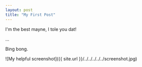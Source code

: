 ```yaml
---
layout: post
title: "My First Post"
---
```


I'm the best mayne, I tole you dat!

...

Bing bong.

![My helpful screenshot]({{ site.url }}/../../../../../screenshot.jpg)
